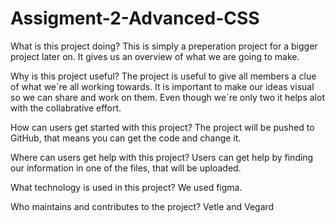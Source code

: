 # Assigment-2-Advanced-CSS
What is this project doing?
This is simply a preperation project for a bigger project later on. It gives us an overview of what we are going to make.

Why is this project useful?
The project is useful to give all members a clue of what we´re all working towards. It is important to make our ideas visual so we can share and work on them. Even though we´re only two it helps alot with the collabrative effort.

How can users get started with this project?
The project will be pushed to GitHub, that means you can get the code and change it.

Where can users get help with this project?
Users can get help by finding our information in one of the files, that will be uploaded.

What technology is used in this project?
We used figma.

Who maintains and contributes to the project?
Vetle and Vegard
